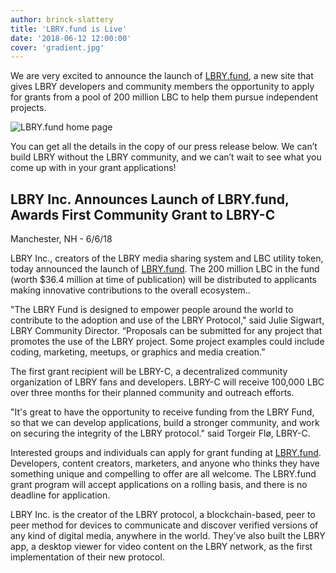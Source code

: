 ```yaml
---
author: brinck-slattery
title: 'LBRY.fund is Live'
date: '2018-06-12 12:00:00'
cover: 'gradient.jpg'
---
```

We are very excited to announce the launch of [LBRY.fund](lbry.fund), a new site that gives LBRY developers and community members the opportunity to apply for grants from a pool of 200 million LBC to help them pursue independent projects.

![LBRY.fund home page](https://spee.ch/7/lbryfund.png)

You can get all the details in the copy of our press release below. We can’t build LBRY without the LBRY community, and we can’t wait to see what you come up with in your grant applications!

## LBRY Inc. Announces Launch of LBRY.fund, Awards First Community Grant to LBRY-C

Manchester, NH - 6/6/18

LBRY Inc., creators of the LBRY media sharing system and LBC utility token, today announced the launch of [LBRY.fund](https://lbry.fund/). The 200 million LBC in the fund (worth $36.4 million at time of publication) will be distributed to applicants making innovative contributions to the overall ecosystem.. 

"The LBRY Fund is designed to empower people around the world to contribute to the adoption and use of the LBRY Protocol," said Julie Sigwart, LBRY Community Director. “Proposals can be submitted for any project that promotes the use of the LBRY project. Some project examples could include coding, marketing, meetups, or graphics and media creation.” 

The first grant recipient will be LBRY-C, a decentralized community organization of LBRY fans and developers. LBRY-C will receive 100,000 LBC over three months for their planned community and outreach efforts. 

"It's great to have the opportunity to receive funding from the LBRY Fund, so that we can  develop applications, build a stronger community, and work on securing the integrity of the LBRY protocol." said Torgeir Flø, LBRY-C. 

Interested groups and individuals can apply for grant funding at [LBRY.fund](lbry.fund). Developers, content creators, marketers, and anyone who thinks they have something unique and compelling to offer are all welcome. The LBRY.fund grant program will accept applications on a rolling basis, and there is no deadline for application.

LBRY Inc. is the creator of the LBRY protocol, a blockchain-based, peer to peer method for devices to communicate and discover verified versions of any kind of digital media, anywhere in the world. They’ve also built the LBRY app, a desktop viewer for video content on the LBRY network, as the first implementation of their new protocol. 
